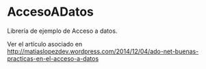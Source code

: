 AccesoADatos
============

Librería de ejemplo de Acceso a datos.

Ver el artículo asociado en http://matiaslopezdev.wordpress.com/2014/12/04/ado-net-buenas-practicas-en-el-acceso-a-datos
